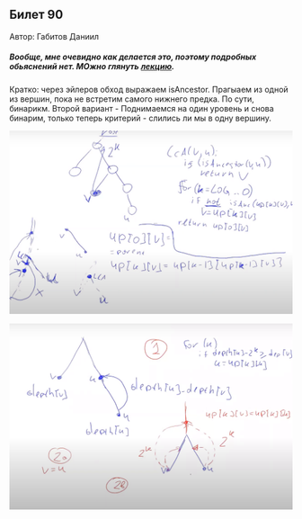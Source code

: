 ## Билет 90
Автор: Габитов Даниил


##### Вообще, мне очевидно как делается это, поэтому подробных обьяснений нет. МОжно глянуть [лекцию](https://youtu.be/d9fBIjjOcaI?t=3586). 

  Кратко: через эйлеров обход выражаем isAncestor. Прагыаем из одной из вершин, пока не встретим самого нижнего предка. По сути, бинарикм. Второй вариант - Поднимаемся на один уровень и снова бинарим, только теперь критерий - слились ли мы в одну вершину.

<p align="center">
  <img src="https://github.com/DanielGabitov/HSEAlgo2020/raw/master/algo_data/ticket_90_1.png" alt="home"/>
</p>


<p align="center">
  <img src="https://github.com/DanielGabitov/HSEAlgo2020/raw/master/algo_data/ticket_90_2.png" alt="home"/>
</p>
